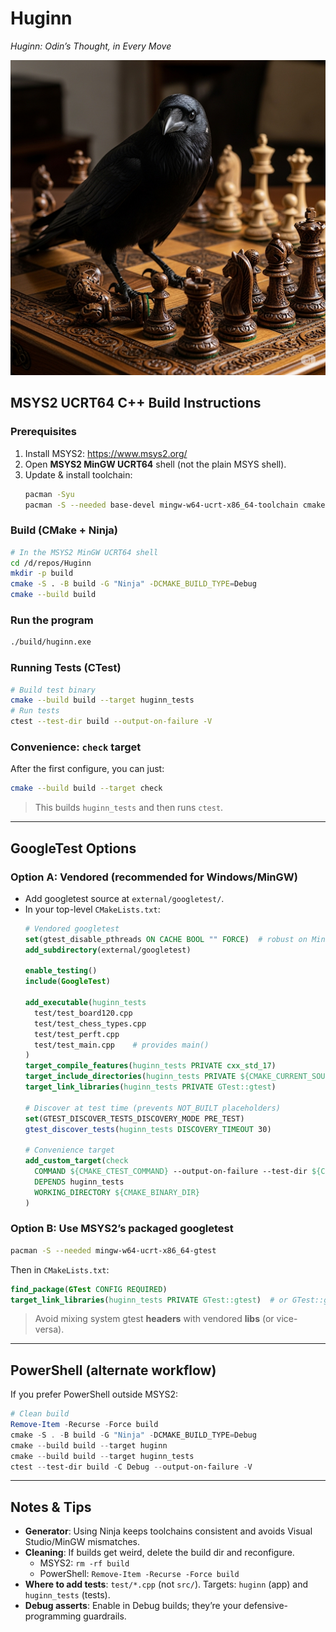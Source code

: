 # Huginn  
_Huginn: Odin’s Thought, in Every Move_

![Huginn Logo](images/Huginn.png)

## MSYS2 UCRT64 C++ Build Instructions

### Prerequisites
1. Install MSYS2: https://www.msys2.org/
2. Open **MSYS2 MinGW UCRT64** shell (not the plain MSYS shell).
3. Update & install toolchain:
   ```sh
   pacman -Syu
   pacman -S --needed base-devel mingw-w64-ucrt-x86_64-toolchain cmake ninja
   ```

### Build (CMake + Ninja)
```sh
# In the MSYS2 MinGW UCRT64 shell
cd /d/repos/Huginn
mkdir -p build
cmake -S . -B build -G "Ninja" -DCMAKE_BUILD_TYPE=Debug
cmake --build build
```

### Run the program
```sh
./build/huginn.exe
```

### Running Tests (CTest)
```sh
# Build test binary
cmake --build build --target huginn_tests
# Run tests
ctest --test-dir build --output-on-failure -V
```

### Convenience: `check` target
After the first configure, you can just:
```sh
cmake --build build --target check
```
> This builds `huginn_tests` and then runs `ctest`.

---

## GoogleTest Options

### Option A: Vendored (recommended for Windows/MinGW)
- Add googletest source at `external/googletest/`.
- In your top-level `CMakeLists.txt`:
  ```cmake
  # Vendored googletest
  set(gtest_disable_pthreads ON CACHE BOOL "" FORCE)  # robust on MinGW
  add_subdirectory(external/googletest)

  enable_testing()
  include(GoogleTest)

  add_executable(huginn_tests
    test/test_board120.cpp
    test/test_chess_types.cpp
    test/test_perft.cpp
    test/test_main.cpp    # provides main()
  )
  target_compile_features(huginn_tests PRIVATE cxx_std_17)
  target_include_directories(huginn_tests PRIVATE ${CMAKE_CURRENT_SOURCE_DIR}/src)
  target_link_libraries(huginn_tests PRIVATE GTest::gtest)

  # Discover at test time (prevents NOT_BUILT placeholders)
  set(GTEST_DISCOVER_TESTS_DISCOVERY_MODE PRE_TEST)
  gtest_discover_tests(huginn_tests DISCOVERY_TIMEOUT 30)

  # Convenience target
  add_custom_target(check
    COMMAND ${CMAKE_CTEST_COMMAND} --output-on-failure --test-dir ${CMAKE_BINARY_DIR}
    DEPENDS huginn_tests
    WORKING_DIRECTORY ${CMAKE_BINARY_DIR}
  )
  ```

### Option B: Use MSYS2’s packaged googletest
```sh
pacman -S --needed mingw-w64-ucrt-x86_64-gtest
```
Then in `CMakeLists.txt`:
```cmake
find_package(GTest CONFIG REQUIRED)
target_link_libraries(huginn_tests PRIVATE GTest::gtest)  # or GTest::gtest_main if you omit test_main.cpp
```

> Avoid mixing system gtest **headers** with vendored **libs** (or vice-versa).

---

## PowerShell (alternate workflow)
If you prefer PowerShell outside MSYS2:

```powershell
# Clean build
Remove-Item -Recurse -Force build
cmake -S . -B build -G "Ninja" -DCMAKE_BUILD_TYPE=Debug
cmake --build build --target huginn
cmake --build build --target huginn_tests
ctest --test-dir build -C Debug --output-on-failure -V
```

---

## Notes & Tips
- **Generator**: Using Ninja keeps toolchains consistent and avoids Visual Studio/MinGW mismatches.
- **Cleaning**: If builds get weird, delete the build dir and reconfigure.
  - MSYS2: `rm -rf build`
  - PowerShell: `Remove-Item -Recurse -Force build`
- **Where to add tests**: `test/*.cpp` (not `src/`). Targets: `huginn` (app) and `huginn_tests` (tests).
- **Debug asserts**: Enable in Debug builds; they’re your defensive-programming guardrails.
